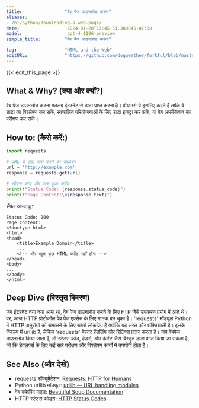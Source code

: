 ```yaml
---
title:                "वेब पेज डाउनलोड करना"
aliases:
- /hi/python/downloading-a-web-page/
date:                  2024-01-20T17:45:51.389845-07:00
model:                 gpt-4-1106-preview
simple_title:         "वेब पेज डाउनलोड करना"

tag:                  "HTML and the Web"
editURL:              "https://github.com/dogweather/forkful/blob/master/content/hi/python/downloading-a-web-page.md"
---
```


{{< edit_this_page >}}

## What & Why? (क्या और क्यों?)
वेब पेज डाउनलोड करना मतलब इंटरनेट से डाटा प्राप्त करना है। प्रोग्रामर्स ये इसलिए करते हैं ताकि वे डाटा का विश्लेषण कर सकें, स्वचालित परियोजनाओं के लिए डाटा इकट्ठा कर सकें, या वेब अप्लीकेशन का परीक्षण कर सकें।

## How to: (कैसे करें:)
```Python
import requests

# URL से डेटा प्राप्त करने का उदाहरण
url = 'http://example.com'
response = requests.get(url)

# स्टेटस कोड और प्राप्त हुआ कंटेंट
print(f"Status Code: {response.status_code}")
print(f"Page Content:\n{response.text}")
```

सैंपल आउटपुट:
```
Status Code: 200
Page Content:
<!doctype html>
<html>
<head>
    <title>Example Domain</title>
    ...
    <!-- और बहुत कुछ HTML कंटेंट यहाँ होगा -->
</head>
<body>
...
</body>
</html>
```

## Deep Dive (विस्तृत विवरण)
जब इंटरनेट नया नया आया था, वेब पेज डाउनलोड करने के लिए FTP जैसे उपकरण प्रयोग में आते थे। पर, आज HTTP प्रोटोकॉल वेब पेज एक्सेस के लिए मानक बन चुका है। 'requests' मॉड्यूल Python में HTTP अनुरोधों को संभालने के लिए सबसे लोकप्रिय है क्योंकि यह सरल और शक्तिशाली है। इसके विकल्प में urllib है, लेकिन 'requests' बेहतर हैंडलिंग और सिंटैक्स प्रदान करता है। जब वेबपेज डाउनलोड किया जाता है, तो स्टेटस कोड, हेडर्स, और कंटेंट जैसे विस्तृत डाटा प्राप्त किया जा सकता है, जो कि डेवलपर्स के लिए कई सारे परीक्षण और विश्लेषण कार्यों में उपयोगी होता है।

## See Also (और देखें)
- requests डॉक्यूमेंटेशन: [Requests: HTTP for Humans](https://docs.python-requests.org/en/master/)
- Python urllib मॉड्यूल: [urllib — URL handling modules](https://docs.python.org/3/library/urllib.html)
- वेब स्क्रेपिंग गाइड: [Beautiful Soup Documentation](https://www.crummy.com/software/BeautifulSoup/bs4/doc/)
- HTTP स्टेटस कोड्स: [HTTP Status Codes](https://developer.mozilla.org/en-US/docs/Web/HTTP/Status)
